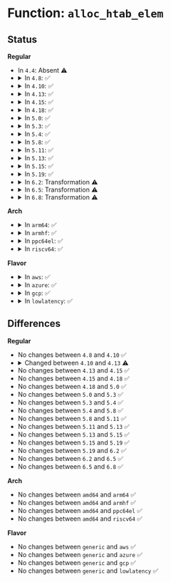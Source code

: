 # Function: <code>alloc_htab_elem</code>

## Status
<b>Regular</b>
<ul>
<li>
In <code>4.4</code>: Absent ⚠️
</li>
<li>
<details>
<summary>In <code>4.8</code>: ✅</summary>

```c
struct htab_elem *alloc_htab_elem(struct bpf_htab *htab, void *key, void *value, u32 key_size, u32 hash, bool percpu, bool onallcpus, bool old_elem_exists);
```

**Collision:** Unique Static

**Inline:** No

**Transformation:** False

**Instances:**

```
In kernel/bpf/hashtab.c (ffffffff81185f70)
Location: kernel/bpf/hashtab.c:423
Inline: False
Direct callers:
  - kernel/bpf/hashtab.c:__htab_percpu_map_update_elem
  - kernel/bpf/hashtab.c:htab_map_update_elem
```
**Symbols:**

```
ffffffff81185f70-ffffffff811861fa: alloc_htab_elem (STB_LOCAL)
```
</details>
</li>
<li>
<details>
<summary>In <code>4.10</code>: ✅</summary>

```c
struct htab_elem *alloc_htab_elem(struct bpf_htab *htab, void *key, void *value, u32 key_size, u32 hash, bool percpu, bool onallcpus, bool old_elem_exists);
```

**Collision:** Unique Static

**Inline:** No

**Transformation:** False

**Instances:**

```
In kernel/bpf/hashtab.c (ffffffff81193550)
Location: kernel/bpf/hashtab.c:573
Inline: False
Direct callers:
  - kernel/bpf/hashtab.c:__htab_percpu_map_update_elem
  - kernel/bpf/hashtab.c:htab_map_update_elem
```
**Symbols:**

```
ffffffff81193550-ffffffff81193722: alloc_htab_elem (STB_LOCAL)
```
</details>
</li>
<li>
<details>
<summary>In <code>4.13</code>: ✅</summary>

```c
struct htab_elem *alloc_htab_elem(struct bpf_htab *htab, void *key, void *value, u32 key_size, u32 hash, bool percpu, bool onallcpus, struct htab_elem *old_elem);
```

**Collision:** Unique Static

**Inline:** No

**Transformation:** False

**Instances:**

```
In kernel/bpf/hashtab.c (ffffffff8119a770)
Location: kernel/bpf/hashtab.c:670
Inline: False
Direct callers:
  - kernel/bpf/hashtab.c:__htab_percpu_map_update_elem
  - kernel/bpf/hashtab.c:htab_map_update_elem
```
**Symbols:**

```
ffffffff8119a770-ffffffff8119a98e: alloc_htab_elem (STB_LOCAL)
```
</details>
</li>
<li>
<details>
<summary>In <code>4.15</code>: ✅</summary>

```c
struct htab_elem *alloc_htab_elem(struct bpf_htab *htab, void *key, void *value, u32 key_size, u32 hash, bool percpu, bool onallcpus, struct htab_elem *old_elem);
```

**Collision:** Unique Static

**Inline:** No

**Transformation:** False

**Instances:**

```
In kernel/bpf/hashtab.c (ffffffff811a9f60)
Location: kernel/bpf/hashtab.c:702
Inline: False
Direct callers:
  - kernel/bpf/hashtab.c:__htab_percpu_map_update_elem
  - kernel/bpf/hashtab.c:htab_map_update_elem
```
**Symbols:**

```
ffffffff811a9f60-ffffffff811aa182: alloc_htab_elem (STB_LOCAL)
```
</details>
</li>
<li>
<details>
<summary>In <code>4.18</code>: ✅</summary>

```c
struct htab_elem *alloc_htab_elem(struct bpf_htab *htab, void *key, void *value, u32 key_size, u32 hash, bool percpu, bool onallcpus, struct htab_elem *old_elem);
```

**Collision:** Unique Static

**Inline:** No

**Transformation:** False

**Instances:**

```
In kernel/bpf/hashtab.c (ffffffff811c1500)
Location: kernel/bpf/hashtab.c:716
Inline: False
Direct callers:
  - kernel/bpf/hashtab.c:__htab_percpu_map_update_elem
  - kernel/bpf/hashtab.c:htab_map_update_elem
```
**Symbols:**

```
ffffffff811c1500-ffffffff811c1718: alloc_htab_elem (STB_LOCAL)
```
</details>
</li>
<li>
<details>
<summary>In <code>5.0</code>: ✅</summary>

```c
struct htab_elem *alloc_htab_elem(struct bpf_htab *htab, void *key, void *value, u32 key_size, u32 hash, bool percpu, bool onallcpus, struct htab_elem *old_elem);
```

**Collision:** Unique Static

**Inline:** No

**Transformation:** False

**Instances:**

```
In kernel/bpf/hashtab.c (ffffffff811d2d60)
Location: kernel/bpf/hashtab.c:730
Inline: False
Direct callers:
  - kernel/bpf/hashtab.c:__htab_percpu_map_update_elem
  - kernel/bpf/hashtab.c:htab_map_update_elem
```
**Symbols:**

```
ffffffff811d2d60-ffffffff811d2f78: alloc_htab_elem (STB_LOCAL)
```
</details>
</li>
<li>
<details>
<summary>In <code>5.3</code>: ✅</summary>

```c
struct htab_elem *alloc_htab_elem(struct bpf_htab *htab, void *key, void *value, u32 key_size, u32 hash, bool percpu, bool onallcpus, struct htab_elem *old_elem);
```

**Collision:** Unique Static

**Inline:** No

**Transformation:** False

**Instances:**

```
In kernel/bpf/hashtab.c (ffffffff811e74d0)
Location: kernel/bpf/hashtab.c:721
Inline: False
Direct callers:
  - kernel/bpf/hashtab.c:__htab_percpu_map_update_elem
  - kernel/bpf/hashtab.c:htab_map_update_elem
```
**Symbols:**

```
ffffffff811e74d0-ffffffff811e7737: alloc_htab_elem (STB_LOCAL)
```
</details>
</li>
<li>
<details>
<summary>In <code>5.4</code>: ✅</summary>

```c
struct htab_elem *alloc_htab_elem(struct bpf_htab *htab, void *key, void *value, u32 key_size, u32 hash, bool percpu, bool onallcpus, struct htab_elem *old_elem);
```

**Collision:** Unique Static

**Inline:** No

**Transformation:** False

**Instances:**

```
In kernel/bpf/hashtab.c (ffffffff811f3c30)
Location: kernel/bpf/hashtab.c:721
Inline: False
Direct callers:
  - kernel/bpf/hashtab.c:__htab_percpu_map_update_elem
  - kernel/bpf/hashtab.c:htab_map_update_elem
```
**Symbols:**

```
ffffffff811f3c30-ffffffff811f3e97: alloc_htab_elem (STB_LOCAL)
```
</details>
</li>
<li>
<details>
<summary>In <code>5.8</code>: ✅</summary>

```c
struct htab_elem *alloc_htab_elem(struct bpf_htab *htab, void *key, void *value, u32 key_size, u32 hash, bool percpu, bool onallcpus, struct htab_elem *old_elem);
```

**Collision:** Unique Static

**Inline:** No

**Transformation:** False

**Instances:**

```
In kernel/bpf/hashtab.c (ffffffff81217db0)
Location: kernel/bpf/hashtab.c:830
Inline: False
Direct callers:
  - kernel/bpf/hashtab.c:__htab_percpu_map_update_elem
  - kernel/bpf/hashtab.c:htab_map_update_elem
```
**Symbols:**

```
ffffffff81217db0-ffffffff81218051: alloc_htab_elem (STB_LOCAL)
```
</details>
</li>
<li>
<details>
<summary>In <code>5.11</code>: ✅</summary>

```c
struct htab_elem *alloc_htab_elem(struct bpf_htab *htab, void *key, void *value, u32 key_size, u32 hash, bool percpu, bool onallcpus, struct htab_elem *old_elem);
```

**Collision:** Unique Static

**Inline:** No

**Transformation:** False

**Instances:**

```
In kernel/bpf/hashtab.c (ffffffff81219f20)
Location: kernel/bpf/hashtab.c:877
Inline: False
Direct callers:
  - kernel/bpf/hashtab.c:__htab_percpu_map_update_elem
  - kernel/bpf/hashtab.c:htab_map_update_elem
```
**Symbols:**

```
ffffffff81219f20-ffffffff8121a1d8: alloc_htab_elem (STB_LOCAL)
```
</details>
</li>
<li>
<details>
<summary>In <code>5.13</code>: ✅</summary>

```c
struct htab_elem *alloc_htab_elem(struct bpf_htab *htab, void *key, void *value, u32 key_size, u32 hash, bool percpu, bool onallcpus, struct htab_elem *old_elem);
```

**Collision:** Unique Static

**Inline:** No

**Transformation:** False

**Instances:**

```
In kernel/bpf/hashtab.c (ffffffff8121d6f0)
Location: kernel/bpf/hashtab.c:877
Inline: False
Direct callers:
  - kernel/bpf/hashtab.c:__htab_percpu_map_update_elem
  - kernel/bpf/hashtab.c:htab_map_update_elem
```
**Symbols:**

```
ffffffff8121d6f0-ffffffff8121d993: alloc_htab_elem (STB_LOCAL)
```
</details>
</li>
<li>
<details>
<summary>In <code>5.15</code>: ✅</summary>

```c
struct htab_elem *alloc_htab_elem(struct bpf_htab *htab, void *key, void *value, u32 key_size, u32 hash, bool percpu, bool onallcpus, struct htab_elem *old_elem);
```

**Collision:** Unique Static

**Inline:** No

**Transformation:** False

**Instances:**

```
In kernel/bpf/hashtab.c (ffffffff812567c0)
Location: kernel/bpf/hashtab.c:919
Inline: False
Direct callers:
  - kernel/bpf/hashtab.c:__htab_percpu_map_update_elem
  - kernel/bpf/hashtab.c:htab_map_update_elem
```
**Symbols:**

```
ffffffff812567c0-ffffffff81256a59: alloc_htab_elem (STB_LOCAL)
```
</details>
</li>
<li>
<details>
<summary>In <code>5.19</code>: ✅</summary>

```c
struct htab_elem *alloc_htab_elem(struct bpf_htab *htab, void *key, void *value, u32 key_size, u32 hash, bool percpu, bool onallcpus, struct htab_elem *old_elem);
```

**Collision:** Unique Static

**Inline:** No

**Transformation:** False

**Instances:**

```
In kernel/bpf/hashtab.c (ffffffff8129f120)
Location: kernel/bpf/hashtab.c:938
Inline: False
Direct callers:
  - kernel/bpf/hashtab.c:__htab_percpu_map_update_elem
  - kernel/bpf/hashtab.c:htab_map_update_elem
```
**Symbols:**

```
ffffffff8129f120-ffffffff8129f40c: alloc_htab_elem (STB_LOCAL)
```
</details>
</li>
<li>
<details>
<summary>In <code>6.2</code>: Transformation ⚠️</summary>

```c
struct htab_elem *alloc_htab_elem(struct bpf_htab *htab, void *key, void *value, u32 key_size, u32 hash, bool percpu, bool onallcpus, struct htab_elem *old_elem);
```

**Collision:** Unique Static

**Inline:** No

**Transformation:** True

**Instances:**

```
In kernel/bpf/hashtab.c (0)
Location: kernel/bpf/hashtab.c:965
Inline: False
Direct callers:
  - kernel/bpf/hashtab.c:__htab_percpu_map_update_elem
  - kernel/bpf/hashtab.c:htab_map_update_elem
```
**Symbols:**

```
ffffffff812f9910-ffffffff812f9ba2: alloc_htab_elem (STB_LOCAL)
ffffffff820615f4-ffffffff82061626: alloc_htab_elem.cold (STB_LOCAL)
```
</details>
</li>
<li>
<details>
<summary>In <code>6.5</code>: Transformation ⚠️</summary>

```c
struct htab_elem *alloc_htab_elem(struct bpf_htab *htab, void *key, void *value, u32 key_size, u32 hash, bool percpu, bool onallcpus, struct htab_elem *old_elem);
```

**Collision:** Unique Static

**Inline:** No

**Transformation:** True

**Instances:**

```
In kernel/bpf/hashtab.c (0)
Location: kernel/bpf/hashtab.c:977
Inline: False
Direct callers:
  - kernel/bpf/hashtab.c:__htab_percpu_map_update_elem
  - kernel/bpf/hashtab.c:htab_map_update_elem
```
**Symbols:**

```
ffffffff81327d10-ffffffff81327fdd: alloc_htab_elem (STB_LOCAL)
ffffffff820e0b8f-ffffffff820e0bc1: alloc_htab_elem.cold (STB_LOCAL)
```
</details>
</li>
<li>
<details>
<summary>In <code>6.8</code>: Transformation ⚠️</summary>

```c
struct htab_elem *alloc_htab_elem(struct bpf_htab *htab, void *key, void *value, u32 key_size, u32 hash, bool percpu, bool onallcpus, struct htab_elem *old_elem);
```

**Collision:** Unique Static

**Inline:** No

**Transformation:** True

**Instances:**

```
In kernel/bpf/hashtab.c (0)
Location: kernel/bpf/hashtab.c:994
Inline: False
Direct callers:
  - kernel/bpf/hashtab.c:__htab_percpu_map_update_elem
  - kernel/bpf/hashtab.c:htab_map_update_elem
```
**Symbols:**

```
ffffffff8134c3d0-ffffffff8134c6c2: alloc_htab_elem (STB_LOCAL)
ffffffff821bd34f-ffffffff821bd37f: alloc_htab_elem.cold (STB_LOCAL)
```
</details>
</li>
</ul>
<b>Arch</b>
<ul>
<li>
<details>
<summary>In <code>arm64</code>: ✅</summary>

```c
struct htab_elem *alloc_htab_elem(struct bpf_htab *htab, void *key, void *value, u32 key_size, u32 hash, bool percpu, bool onallcpus, struct htab_elem *old_elem);
```

**Collision:** Unique Static

**Inline:** No

**Transformation:** False

**Instances:**

```
In kernel/bpf/hashtab.c (ffff8000102782b8)
Location: kernel/bpf/hashtab.c:721
Inline: False
Direct callers:
  - kernel/bpf/hashtab.c:__htab_percpu_map_update_elem
  - kernel/bpf/hashtab.c:htab_map_update_elem
```
**Symbols:**

```
ffff8000102782b8-ffff800010278530: alloc_htab_elem (STB_LOCAL)
```
</details>
</li>
<li>
<details>
<summary>In <code>armhf</code>: ✅</summary>

```c
struct htab_elem *alloc_htab_elem(struct bpf_htab *htab, void *key, void *value, u32 key_size, u32 hash, bool percpu, bool onallcpus, struct htab_elem *old_elem);
```

**Collision:** Unique Static

**Inline:** No

**Transformation:** False

**Instances:**

```
In kernel/bpf/hashtab.c (c04aa3a8)
Location: kernel/bpf/hashtab.c:721
Inline: False
Direct callers:
  - kernel/bpf/hashtab.c:__htab_percpu_map_update_elem
  - kernel/bpf/hashtab.c:htab_map_update_elem
```
**Symbols:**

```
c04aa3a8-c04aa634: alloc_htab_elem (STB_LOCAL)
```
</details>
</li>
<li>
<details>
<summary>In <code>ppc64el</code>: ✅</summary>

```c
struct htab_elem *alloc_htab_elem(struct bpf_htab *htab, void *key, void *value, u32 key_size, u32 hash, bool percpu, bool onallcpus, struct htab_elem *old_elem);
```

**Collision:** Unique Static

**Inline:** No

**Transformation:** False

**Instances:**

```
In kernel/bpf/hashtab.c (c000000000320530)
Location: kernel/bpf/hashtab.c:721
Inline: False
Direct callers:
  - kernel/bpf/hashtab.c:__htab_percpu_map_update_elem
  - kernel/bpf/hashtab.c:htab_map_update_elem
```
**Symbols:**

```
c000000000320530-c00000000032086c: alloc_htab_elem (STB_LOCAL)
```
</details>
</li>
<li>
<details>
<summary>In <code>riscv64</code>: ✅</summary>

```c
struct htab_elem *alloc_htab_elem(struct bpf_htab *htab, void *key, void *value, u32 key_size, u32 hash, bool percpu, bool onallcpus, struct htab_elem *old_elem);
```

**Collision:** Unique Static

**Inline:** No

**Transformation:** False

**Instances:**

```
In kernel/bpf/hashtab.c (ffffffe0001afaf6)
Location: kernel/bpf/hashtab.c:721
Inline: False
Direct callers:
  - kernel/bpf/hashtab.c:__htab_percpu_map_update_elem
  - kernel/bpf/hashtab.c:htab_map_update_elem
```
**Symbols:**

```
ffffffe0001afaf6-ffffffe0001afd1c: alloc_htab_elem (STB_LOCAL)
```
</details>
</li>
</ul>
<b>Flavor</b>
<ul>
<li>
<details>
<summary>In <code>aws</code>: ✅</summary>

```c
struct htab_elem *alloc_htab_elem(struct bpf_htab *htab, void *key, void *value, u32 key_size, u32 hash, bool percpu, bool onallcpus, struct htab_elem *old_elem);
```

**Collision:** Unique Static

**Inline:** No

**Transformation:** False

**Instances:**

```
In kernel/bpf/hashtab.c (ffffffff811ec250)
Location: kernel/bpf/hashtab.c:721
Inline: False
Direct callers:
  - kernel/bpf/hashtab.c:__htab_percpu_map_update_elem
  - kernel/bpf/hashtab.c:htab_map_update_elem
```
**Symbols:**

```
ffffffff811ec250-ffffffff811ec4b7: alloc_htab_elem (STB_LOCAL)
```
</details>
</li>
<li>
<details>
<summary>In <code>azure</code>: ✅</summary>

```c
struct htab_elem *alloc_htab_elem(struct bpf_htab *htab, void *key, void *value, u32 key_size, u32 hash, bool percpu, bool onallcpus, struct htab_elem *old_elem);
```

**Collision:** Unique Static

**Inline:** No

**Transformation:** False

**Instances:**

```
In kernel/bpf/hashtab.c (ffffffff811defe0)
Location: kernel/bpf/hashtab.c:721
Inline: False
Direct callers:
  - kernel/bpf/hashtab.c:__htab_percpu_map_update_elem
  - kernel/bpf/hashtab.c:htab_map_update_elem
```
**Symbols:**

```
ffffffff811defe0-ffffffff811df247: alloc_htab_elem (STB_LOCAL)
```
</details>
</li>
<li>
<details>
<summary>In <code>gcp</code>: ✅</summary>

```c
struct htab_elem *alloc_htab_elem(struct bpf_htab *htab, void *key, void *value, u32 key_size, u32 hash, bool percpu, bool onallcpus, struct htab_elem *old_elem);
```

**Collision:** Unique Static

**Inline:** No

**Transformation:** False

**Instances:**

```
In kernel/bpf/hashtab.c (ffffffff811ea020)
Location: kernel/bpf/hashtab.c:721
Inline: False
Direct callers:
  - kernel/bpf/hashtab.c:__htab_percpu_map_update_elem
  - kernel/bpf/hashtab.c:htab_map_update_elem
```
**Symbols:**

```
ffffffff811ea020-ffffffff811ea287: alloc_htab_elem (STB_LOCAL)
```
</details>
</li>
<li>
<details>
<summary>In <code>lowlatency</code>: ✅</summary>

```c
struct htab_elem *alloc_htab_elem(struct bpf_htab *htab, void *key, void *value, u32 key_size, u32 hash, bool percpu, bool onallcpus, struct htab_elem *old_elem);
```

**Collision:** Unique Static

**Inline:** No

**Transformation:** False

**Instances:**

```
In kernel/bpf/hashtab.c (ffffffff811f8400)
Location: kernel/bpf/hashtab.c:721
Inline: False
Direct callers:
  - kernel/bpf/hashtab.c:__htab_percpu_map_update_elem
  - kernel/bpf/hashtab.c:htab_map_update_elem
```
**Symbols:**

```
ffffffff811f8400-ffffffff811f8667: alloc_htab_elem (STB_LOCAL)
```
</details>
</li>
</ul>

## Differences
<b>Regular</b>
<ul>
<li>
No changes between <code>4.8</code> and <code>4.10</code> ✅
</li>
<li>
<details>
<summary>Changed between <code>4.10</code> and <code>4.13</code> ⚠️</summary>
<ul>
<li>
<b>Param added. </b>
<code>struct htab_elem *old_elem</code>
</li>
<li>
<b>Param removed. </b>
<code>bool old_elem_exists</code>
</li>
</ul>
</details>
</li>
<li>
No changes between <code>4.13</code> and <code>4.15</code> ✅
</li>
<li>
No changes between <code>4.15</code> and <code>4.18</code> ✅
</li>
<li>
No changes between <code>4.18</code> and <code>5.0</code> ✅
</li>
<li>
No changes between <code>5.0</code> and <code>5.3</code> ✅
</li>
<li>
No changes between <code>5.3</code> and <code>5.4</code> ✅
</li>
<li>
No changes between <code>5.4</code> and <code>5.8</code> ✅
</li>
<li>
No changes between <code>5.8</code> and <code>5.11</code> ✅
</li>
<li>
No changes between <code>5.11</code> and <code>5.13</code> ✅
</li>
<li>
No changes between <code>5.13</code> and <code>5.15</code> ✅
</li>
<li>
No changes between <code>5.15</code> and <code>5.19</code> ✅
</li>
<li>
No changes between <code>5.19</code> and <code>6.2</code> ✅
</li>
<li>
No changes between <code>6.2</code> and <code>6.5</code> ✅
</li>
<li>
No changes between <code>6.5</code> and <code>6.8</code> ✅
</li>
</ul>
<b>Arch</b>
<ul>
<li>
No changes between <code>amd64</code> and <code>arm64</code> ✅
</li>
<li>
No changes between <code>amd64</code> and <code>armhf</code> ✅
</li>
<li>
No changes between <code>amd64</code> and <code>ppc64el</code> ✅
</li>
<li>
No changes between <code>amd64</code> and <code>riscv64</code> ✅
</li>
</ul>
<b>Flavor</b>
<ul>
<li>
No changes between <code>generic</code> and <code>aws</code> ✅
</li>
<li>
No changes between <code>generic</code> and <code>azure</code> ✅
</li>
<li>
No changes between <code>generic</code> and <code>gcp</code> ✅
</li>
<li>
No changes between <code>generic</code> and <code>lowlatency</code> ✅
</li>
</ul>
